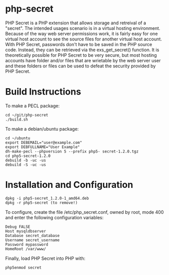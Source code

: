 php-secret
=========

PHP Secret is a PHP extension that allows storage and retreival of a "secret". The 
intended usages scenario is in a virtual hosting environment. Because of the way
web server permissions work, it is fairly easy for one virtual host account to 
see the source files for another virtual host account. With PHP Secret, passwords
don't have to be saved in the PHP source code. Instead, they can be retrieved
via the exs_get_secret() function. It is theoretically possible for PHP Secret
to be very secure, but most hosting accounts have folder and/or files that
are wrietable by the web server user and these folders or files can be used
to defeat the security provided by PHP Secret.

Build Instructions
==================

To make a PECL package:

    cd ~/git/php-secret
    ./build.sh

To make a debian/ubuntu package:

    cd ~/ubuntu
    export DEBEMAIL="user@example.com"
    export DEBFULLNAME="User Example"
    dh-make-pecl --phpversion 5 --prefix php5- secret-1.2.0.tgz 
    cd php5-secret-1.2.0
    debuild -b -uc -us
    debuild -S -uc -us

Installation and Configuration
==============================

    dpkg -i php5-secret_1.2.0-1_amd64.deb
    dpkg -r php5-secret (to remove!)

To configure, create the file /etc/php_secret.conf, owned by root, mode 400 and 
enter the following configuration variables:

    Debug FALSE
    Host mysqldbserver
    Database secret_database
    Username secret_username
    Password mypassword
    HomeRoot /var/www/

Finally, load PHP Secret into PHP with:

    php5enmod secret
